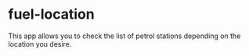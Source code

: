 # fuel-location
 This app allows you to check the list of petrol stations depending on the location you desire.
